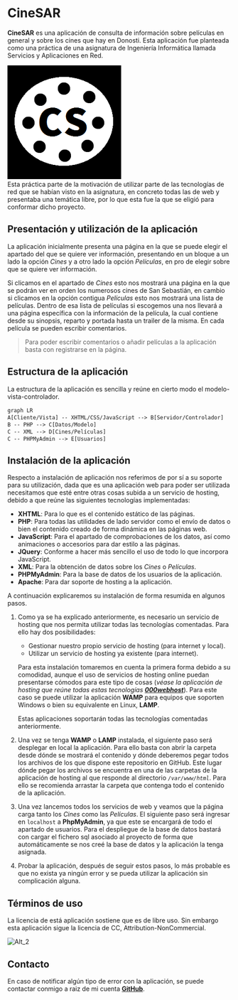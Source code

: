 # CineSAR
**CineSAR** es una aplicación de consulta de información sobre películas en general y sobre los cines que hay en Donosti. Esta aplicación fue planteada como una práctica de una asignatura de Ingeniería Informática llamada Servicios y Aplicaciones en Red.  

![Alt](https://raw.githubusercontent.com/FosterGun/CineSAR/master/favicon.png#right)  
Esta práctica parte de la motivación de utilizar parte de las tecnologías de red que se habían visto en la asignatura, en concreto todas las de web y presentaba una temática libre, por lo que esta fue la que se eligió para conformar dicho proyecto.

## Presentación y utilización de la aplicación
La aplicación inicialmente presenta una página en la que se puede elegir el apartado del que se quiere ver información, presentando en un bloque a un lado la opción _Cines_ y a otro lado la opción _Películas_, en pro de elegir sobre que se quiere ver información.

Si clicamos en el apartado de _Cines_ esto nos mostrará una página en la que se podrán ver en orden los numerosos cines de San Sebastián, en cambio si clicamos en la opción contigua _Películas_ esto nos mostrará una lista de películas.
Dentro de esa lista de películas si escogemos una nos llevará a una página específica con la información de la película, la cual contiene desde su sinopsis, reparto y portada hasta un trailer de la misma. En cada película se pueden escribir comentarios.

>Para poder escribir comentarios o añadir películas a la aplicación basta con registrarse en la página.

## Estructura de la aplicación
La estructura de la aplicación es sencilla y reúne en cierto modo el modelo-vista-controlador.  

```mermaid
graph LR
A[Cliente/Vista] -- XHTML/CSS/JavaScript --> B[Servidor/Controlador]
B -- PHP --> C[Datos/Modelo]
C -- XML --> D[Cines/Películas]
C -- PHPMyAdmin --> E[Usuarios]
```

## Instalación de la aplicación
Respecto a instalación de aplicación nos referimos de por sí a su soporte para su utilización, dada que es una aplicación web para poder ser utilizada necesitamos que esté entre otras cosas subida a un servicio de hosting, debido a que reúne las siguientes tecnologías implementadas:

* __XHTML__: Para lo que es el contenido estático de las páginas.
* __PHP__: Para todas las utilidades de lado servidor como el envío de datos o bien el contenido creado de forma dinámica en las páginas web.
*  __JavaScript__: Para el apartado de comprobaciones de los datos, así como animaciones o accesorios para dar estilo a las páginas.
* __JQuery__: Conforme a hacer más sencillo el uso de todo lo que incorpora JavaScript.
* __XML__: Para la obtención de datos sobre los _Cines_ o _Películas_.
* __PHPMyAdmin__: Para la base de datos de los usuarios de la aplicación.
*  __Apache__: Para dar soporte de hosting a la aplicación.

A continuación explicaremos su instalación de forma resumida en algunos pasos.

1. Como ya se ha explicado anteriormente, es necesario un servicio de hosting que nos permita utilizar todas las tecnologías comentadas. Para ello hay dos posibilidades:

    * Gestionar nuestro propio servicio de hosting (para internet y local).
    * Utilizar un servicio de hosting ya existente (para internet).

   Para esta instalación tomaremos en cuenta la primera forma debido a su comodidad, aunque el uso de servicios de hosting online puedan presentarse cómodos para este tipo de cosas (*véase la aplicación de hosting que reúne todas estas tecnologías [__000webhost__](https://www.000webhost.com/)*). Para este caso se puede utilizar la aplicación __WAMP__ para equipos que soporten Windows o bien su equivalente en Linux, __LAMP__.

   Estas aplicaciones soportarán todas las tecnologías comentadas anteriormente.

2. Una vez se tenga __WAMP__ o __LAMP__ instalada, el siguiente paso será desplegar en local la aplicación. Para ello basta con abrir la carpeta desde dónde se mostrará el contenido y dónde deberemos pegar todos los archivos de los que dispone este repositorio en GitHub. Este lugar dónde pegar los archivos se encuentra en una de las carpetas de la aplicación de hosting al que responde al directorio _`/var/www/html`_. Para ello se recomienda arrastar la carpeta que contenga todo el contenido de la aplicación.

3. Una vez lancemos todos los servicios de web y veamos que la página carga tanto los _Cines_ como las _Películas_. El siguiente paso será ingresar en `localhost` a **PhpMyAdmin**, ya que este se encargará de todo el apartado de usuarios. Para el despliegue de la base de datos bastará con cargar el fichero sql asociado al proyecto de forma que automáticamente se nos creé la base de datos y la aplicación la tenga asignada.

4. Probar la aplicación, después de seguir estos pasos, lo más probable es que no exista ya ningún error y se pueda utilizar la aplicación sin complicación alguna.

## Términos de uso
La licencia de está aplicación sostiene que es de libre uso. Sin embargo esta aplicación sigue la licencia de CC, Attribution-NonCommercial.  

![Alt_2](https://upload.wikimedia.org/wikipedia/commons/9/99/Cc-by-nc_icon.svg)

## Contacto
En caso de notificar algún tipo de error con la aplicación, se puede contactar conmigo a raiz de mi cuenta [__GitHub__](https://github.com/FosterGun). 
